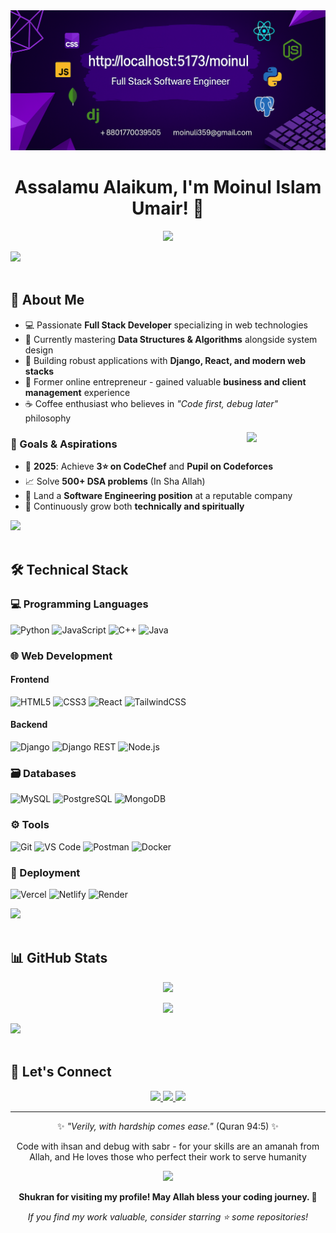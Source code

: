 <div align="center">
  <img src="https://github.com/Umair505/Umair505/blob/main/bannerGithub.png" />
</div>

# <h1 align="center">Assalamu Alaikum, I'm Moinul Islam Umair! 👋</h1>

<p align="center">
  <a href="https://github.com/Umair505">
    <img src="https://readme-typing-svg.herokuapp.com?size=25&duration=4000&color=F7B93E&center=true&vCenter=true&width=500&lines=Full+Stack+Developer;Problem+Solver;Building+Solutions+with+Code" />
  </a>
</p>

<img src="https://user-images.githubusercontent.com/73097560/115834477-dbab4500-a447-11eb-908a-139a6edaec5c.gif"><br><br>

## 🌟 About Me  

- 💻 Passionate **Full Stack Developer** specializing in web technologies
- 🧠 Currently mastering **Data Structures & Algorithms** alongside system design
- 🚀 Building robust applications with **Django, React, and modern web stacks**
- 🛒 Former online entrepreneur - gained valuable **business and client management** experience
- ☕ Coffee enthusiast who believes in *"Code first, debug later"* philosophy

<img align="right" src="https://github.com/7oSkaaa/7oSkaaa/blob/main/Images/Right_Side.gif?raw=true" width="25%">

### 📅 Goals & Aspirations

- 🎯 **2025**: Achieve **3⭐ on CodeChef** and **Pupil on Codeforces**
- 📈 Solve **500+ DSA problems** (In Sha Allah)
- 💼 Land a **Software Engineering position** at a reputable company
- 🌱 Continuously grow both **technically and spiritually**

<img src="https://user-images.githubusercontent.com/73097560/115834477-dbab4500-a447-11eb-908a-139a6edaec5c.gif"><br><br>

## 🛠️ Technical Stack

### 💻 Programming Languages
![Python](https://img.shields.io/badge/Python-3776AB?style=for-the-badge&logo=python&logoColor=white)
![JavaScript](https://img.shields.io/badge/JavaScript-F7DF1E?style=for-the-badge&logo=javascript&logoColor=black)
![C++](https://img.shields.io/badge/C++-00599C?style=for-the-badge&logo=c%2B%2B&logoColor=white)
![Java](https://img.shields.io/badge/Java-007396?style=for-the-badge&logo=java&logoColor=white)

### 🌐 Web Development
#### Frontend
![HTML5](https://img.shields.io/badge/HTML5-E34F26?style=for-the-badge&logo=html5&logoColor=white)
![CSS3](https://img.shields.io/badge/CSS3-1572B6?style=for-the-badge&logo=css3&logoColor=white)
![React](https://img.shields.io/badge/React-61DAFB?style=for-the-badge&logo=react&logoColor=black)
![TailwindCSS](https://img.shields.io/badge/Tailwind_CSS-38B2AC?style=for-the-badge&logo=tailwind-css&logoColor=white)

#### Backend
![Django](https://img.shields.io/badge/Django-092E20?style=for-the-badge&logo=django&logoColor=white)
![Django REST](https://img.shields.io/badge/DRF-ff1709?style=for-the-badge&logo=django&logoColor=white)
![Node.js](https://img.shields.io/badge/Node.js-43853D?style=for-the-badge&logo=node.js&logoColor=white)

### 🗃️ Databases
![MySQL](https://img.shields.io/badge/MySQL-4479A1?style=for-the-badge&logo=mysql&logoColor=white)
![PostgreSQL](https://img.shields.io/badge/PostgreSQL-4169E1?style=for-the-badge&logo=postgresql&logoColor=white)
![MongoDB](https://img.shields.io/badge/MongoDB-47A248?style=for-the-badge&logo=mongodb&logoColor=white)

### ⚙️ Tools
![Git](https://img.shields.io/badge/Git-F05032?style=for-the-badge&logo=git&logoColor=white)
![VS Code](https://img.shields.io/badge/VS_Code-007ACC?style=for-the-badge&logo=visual-studio-code&logoColor=white)
![Postman](https://img.shields.io/badge/Postman-FF6C37?style=for-the-badge&logo=postman&logoColor=white)
![Docker](https://img.shields.io/badge/Docker-2496ED?style=for-the-badge&logo=docker&logoColor=white)

### 🚀 Deployment
![Vercel](https://img.shields.io/badge/Vercel-000000?style=for-the-badge&logo=vercel&logoColor=white)
![Netlify](https://img.shields.io/badge/Netlify-00C7B7?style=for-the-badge&logo=netlify&logoColor=white)
![Render](https://img.shields.io/badge/Render-46E3B7?style=for-the-badge&logo=render&logoColor=white)

<img src="https://user-images.githubusercontent.com/73097560/115834477-dbab4500-a447-11eb-908a-139a6edaec5c.gif"><br><br>

## 📊 GitHub Stats

<p align="center">
  <!-- Streak Stats - Customized for perfect contrast -->
  <a href="https://git.io/streak-stats">
    <img src="https://streak-stats.demolab.com?user=Umair505&theme=radical&hide_border=true&background=7300BA&fire=FFC300&currStreakLabel=FFFFFF&sideLabels=FFFFFF&dates=FFFFFF&ring=FFC300&stroke=FFFFFF" />
  </a>
</p>

<p align="center">
  <!-- Language Stats - Enhanced readability -->
  <img src="https://github-readme-stats.vercel.app/api/top-langs/?username=Umair505&hide_border=true&layout=compact&theme=radical&bg_color=7300BA&title_color=FFC300&text_color=FFFFFF&icon_color=FFC300" />
</p>

<img src="https://user-images.githubusercontent.com/73097560/115834477-dbab4500-a447-11eb-908a-139a6edaec5c.gif"><br><br>

## 🤝 Let's Connect

<p align="center">
  <a href="https://www.linkedin.com/in/moinul505/" target="_blank">
    <img src="https://img.shields.io/badge/LinkedIn-0077B5?style=for-the-badge&logo=linkedin&logoColor=white" />
  </a>
  <a href="mailto:moinuli359@gmail.com">
    <img src="https://img.shields.io/badge/Gmail-D14836?style=for-the-badge&logo=gmail&logoColor=white" />
  </a>
  <a href="https://www.facebook.com/moinul.islam.umair.505">
    <img src="https://img.shields.io/badge/Facebook-1877F2?style=for-the-badge&logo=facebook&logoColor=white" />
  </a>
</p>

---

<div align="center">
  <p>✨ <i>"Verily, with hardship comes ease."</i> (Quran 94:5) ✨</p>
  <p>Code with ihsan and debug with sabr - for your skills are an amanah from Allah, and He loves those who perfect their work to serve humanity</p>
  
  <img src="https://media.giphy.com/media/v1.Y2lkPTc5MGI3NjExdXk4bGx0eXJ4Z2VtNnR5ZzB5ZzV6ZzV6ZzV6ZzV6ZzV6ZzV6ZyZlcD12MV9pbnRlcm5hbF9naWZfYnlfaWQmY3Q9Zw/L1R1tvI9svkIWwpVYr/giphy.gif" width="150px" />
  
  <p><b>Shukran for visiting my profile! May Allah bless your coding journey. 🤲</b></p>
  <p><i>If you find my work valuable, consider starring ⭐ some repositories!</i></p>
</div>
